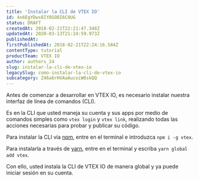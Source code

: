 ```yaml
---
title: 'Instalar la CLI de VTEX IO'
id: 4x6EgYDws8IY8GO8I6C0UG
status: DRAFT
createdAt: 2018-02-21T22:21:47.348Z
updatedAt: 2020-03-13T21:24:59.973Z
publishedAt: 
firstPublishedAt: 2018-02-21T22:24:16.584Z
contentType: tutorial
productTeam: VTEX IO
author: authors_24
slug: instalar-la-cli-de-vtex-io
legacySlug: como-instalar-la-cli-de-vtex-io
subcategory: Z46a6rHVAaAucoiW0skQQ
---
```


Antes de comenzar a desarrollar en VTEX IO, es necesario instalar nuestra interfaz de línea de comandos (CLI).

Es en la CLI que usted maneja su cuenta y sus apps por medio de comandos simples como `vtex login` y `vtex link`, realizando todas las acciones necesarias para probar y publicar su código.

Para instalar la CLI vía [npm](https://www.npmjs.com), entre en el terminal e introduzca `npm i -g vtex`.

Para instalarla a través de [yarn](https://yarnpkg.com), entre en el terminal y escriba `yarn global add vtex`.

Con ello, usted instala la CLI de VTEX IO de manera global y ya puede iniciar sesión en su cuenta.
